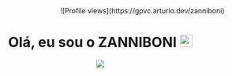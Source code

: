 <div align="right">
  ![Profile views](https://gpvc.arturio.dev/zanniboni)
</div>
<div align="center">
<h1>Olá, eu sou o <strong>ZANNIBONI</strong> <img src="https://media.giphy.com/media/hvRJCLFzcasrR4ia7z/giphy.gif" width="25px"> </h1>
  
 <img  src="http://github-readme-streak-stats.herokuapp.com?user=zanniboni&theme=dracula&hide_border=true">

 </div>
